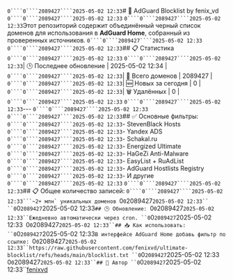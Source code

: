 ``0````0````2089427````2025-05-02 12:33``# 🛑 AdGuard Blocklist by fenix_vd
``0````0````2089427````2025-05-02 12:33``
``0````0````2089427````2025-05-02 12:33``Этот репозиторий содержит объединённый черный список доменов для использования в **AdGuard Home**, собранный из проверенных источников.
``0````0````2089427````2025-05-02 12:33``
``0````0````2089427````2025-05-02 12:33``## 📋 Статистика
``0````0````2089427````2025-05-02 12:33``
``0````0````2089427````2025-05-02 12:33``| 🕒 Последнее обновление | 2025-05-02 12:34 |
``0````0````2089427````2025-05-02 12:33``| 🔢 Всего доменов       | 2089427 |
``0````0````2089427````2025-05-02 12:33``| 🆕 Новых за сегодня     | 0 |
``0````0````2089427````2025-05-02 12:33``| 🗑️ Удалённых           | 0 |
``0````0````2089427````2025-05-02 12:33``
``0````0````2089427````2025-05-02 12:33``---
``0````0````2089427````2025-05-02 12:33``
``0````0````2089427````2025-05-02 12:33``## ✅ Основные фильтры:
``0````0````2089427````2025-05-02 12:33``- StevenBlack Hosts
``0````0````2089427````2025-05-02 12:33``- Yandex ADS
``0````0````2089427````2025-05-02 12:33``- Schakal.ru
``0````0````2089427````2025-05-02 12:33``- Energized Ultimate
``0````0````2089427````2025-05-02 12:33``- HaGeZi Anti-Malware
``0````0````2089427````2025-05-02 12:33``- EasyList + RuAdList
``0````0````2089427````2025-05-02 12:33``- AdGuard Hostlists Registry
``0````0````2089427````2025-05-02 12:33``- И другие
``0````0````2089427````2025-05-02 12:33``
``0````0````2089427````2025-05-02 12:33``## 📋 Общее количество записей:
``0````0````2089427````2025-05-02 12:33```~2+ млн` уникальных доменов
``0````0````2089427````2025-05-02 12:33``
``0````0````2089427````2025-05-02 12:33``## 🕒 Обновление:
``0````0````2089427````2025-05-02 12:33``Ежедневно автоматически через cron.
``0````0````2089427````2025-05-02 12:33``
``0````0````2089427````2025-05-02 12:33``## 📥 Как использовать:
``0````0````2089427````2025-05-02 12:33``В интерфейсе AdGuard Home добавь фильтр по ссылке:
``0````0````2089427````2025-05-02 12:33``https://raw.githubusercontent.com/fenixvd/ultimate-blocklist/refs/heads/main/blocklist.txt
``0````0````2089427````2025-05-02 12:33``
``0````0````2089427````2025-05-02 12:33``## 🤖 Автор
``0````0````2089427````2025-05-02 12:33``[fenixvd](https://github.com/fenixvd)
